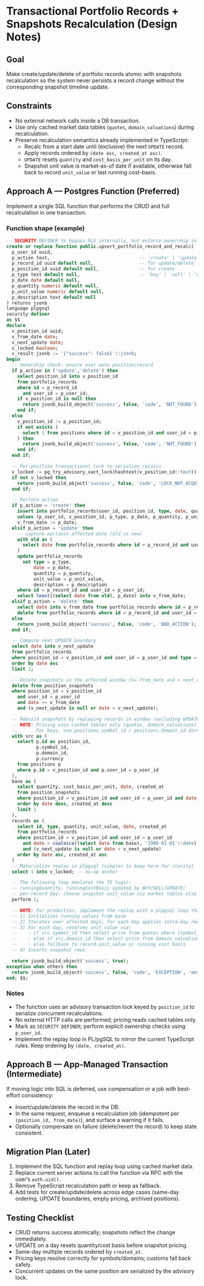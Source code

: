 # Transactional Portfolio Records + Snapshots Recalculation (Design Notes)

## Goal

Make create/update/delete of portfolio records atomic with snapshots recalculation so the system never persists a record change without the corresponding snapshot timeline update.

## Constraints

- No external network calls inside a DB transaction.
- Use only cached market data tables (`quotes`, `domain_valuations`) during recalculation.
- Preserve recalculation semantics already implemented in TypeScript:
  - Recalc from a start date until (exclusive) the next `UPDATE` record.
  - Apply records ordered by `(date asc, created_at asc)`.
  - `UPDATE` resets `quantity` and `cost_basis_per_unit` on its day.
  - Snapshot unit value is market-as-of date if available, otherwise fall back to record `unit_value` or last running cost-basis.

## Approach A — Postgres Function (Preferred)

Implement a single SQL function that performs the CRUD and full recalculation in one transaction.

### Function shape (example)

```sql
-- SECURITY DEFINER to bypass RLS internally, but enforce ownership in-function
create or replace function public.upsert_portfolio_record_and_recalc(
  p_user_id uuid,
  p_action text,                                 -- 'create' | 'update' | 'delete'
  p_record_id uuid default null,                 -- for update/delete
  p_position_id uuid default null,               -- for create
  p_type text default null,                      -- 'buy' | 'sell' | 'update' (create/update)
  p_date date default null,
  p_quantity numeric default null,
  p_unit_value numeric default null,
  p_description text default null
) returns jsonb
language plpgsql
security definer
as $$
declare
  v_position_id uuid;
  v_from_date date;
  v_next_update date;
  v_locked boolean;
  v_result jsonb := '{"success": false}'::jsonb;
begin
  -- Ownership check: ensure user owns position/record
  if p_action in ('update','delete') then
    select position_id into v_position_id
    from portfolio_records
    where id = p_record_id
      and user_id = p_user_id;
    if v_position_id is null then
      return jsonb_build_object('success', false, 'code', 'NOT_FOUND');
    end if;
  else
    v_position_id := p_position_id;
    if not exists (
      select 1 from positions where id = v_position_id and user_id = p_user_id
    ) then
      return jsonb_build_object('success', false, 'code', 'NOT_FOUND');
    end if;
  end if;

  -- Per-position transactional lock to serialize recalcs
  v_locked := pg_try_advisory_xact_lock(hashtext(v_position_id::text));
  if not v_locked then
    return jsonb_build_object('success', false, 'code', 'LOCK_NOT_ACQUIRED');
  end if;

  -- Perform action
  if p_action = 'create' then
    insert into portfolio_records(user_id, position_id, type, date, quantity, unit_value, description)
    values (p_user_id, v_position_id, p_type, p_date, p_quantity, p_unit_value, p_description);
    v_from_date := p_date;
  elsif p_action = 'update' then
    -- capture earliest affected date (old vs new)
    with old as (
      select date from portfolio_records where id = p_record_id and user_id = p_user_id
    )
    update portfolio_records
      set type = p_type,
          date = p_date,
          quantity = p_quantity,
          unit_value = p_unit_value,
          description = p_description
    where id = p_record_id and user_id = p_user_id;
    select least((select date from old), p_date) into v_from_date;
  elsif p_action = 'delete' then
    select date into v_from_date from portfolio_records where id = p_record_id and user_id = p_user_id;
    delete from portfolio_records where id = p_record_id and user_id = p_user_id;
  else
    return jsonb_build_object('success', false, 'code', 'BAD_ACTION');
  end if;

  -- Compute next UPDATE boundary
  select date into v_next_update
  from portfolio_records
  where position_id = v_position_id and user_id = p_user_id and type = 'update' and date > v_from_date
  order by date asc
  limit 1;

  -- Delete snapshots in the affected window (>= from_date and < next_update)
  delete from position_snapshots
  where position_id = v_position_id
    and user_id = p_user_id
    and date >= v_from_date
    and (v_next_update is null or date < v_next_update);

  -- Rebuild snapshots by replaying records in window (excluding UPDATEs)
  -- NOTE: Pricing uses cached tables only (quotes, domain_valuations).
  --       For keys, use positions.symbol_id / positions.domain_id directly.
  with src as (
    select p.id as position_id,
           p.symbol_id,
           p.domain_id,
           p.currency
    from positions p
    where p.id = v_position_id and p.user_id = p_user_id
  ),
  base as (
    select quantity, cost_basis_per_unit, date, created_at
    from position_snapshots
    where position_id = v_position_id and user_id = p_user_id and date <= v_from_date
    order by date desc, created_at desc
    limit 1
  ),
  records as (
    select id, type, quantity, unit_value, date, created_at
    from portfolio_records
    where position_id = v_position_id and user_id = p_user_id
      and date > coalesce((select date from base), '1900-01-01'::date)
      and (v_next_update is null or date < v_next_update)
    order by date asc, created_at asc
  )
  -- Materialize replay in plpgsql (simpler to keep here for clarity)
  select 1 into v_locked; -- no-op anchor

  -- The following loop emulates the TS logic:
  -- runningQuantity, runningCostBasis updated by BUY/SELL/UPDATE;
  -- per-record day: choose snapshot unit_value via market tables else fallback.
  perform 1;

  -- NOTE: For production, implement the replay with a plpgsql loop that:
  -- 1) Initializes running values from base
  -- 2) Iterates over affected days; for each day applies intra-day records in order
  -- 3) For each day, resolves unit_value via:
  --    - if src.symbol_id then select price from quotes where (symbol_id, date)
  --    - else if src.domain_id then select price from domain_valuations where (id, date)
  --    - else fallback to record.unit_value or running cost basis
  -- 4) Inserts snapshot rows

  return jsonb_build_object('success', true);
exception when others then
  return jsonb_build_object('success', false, 'code', 'EXCEPTION', 'message', sqlerrm);
end; $$;
```

### Notes

- The function uses an advisory transaction lock keyed by `position_id` to serialize concurrent recalculations.
- No external HTTP calls are performed; pricing reads cached tables only.
- Mark as `SECURITY DEFINER`; perform explicit ownership checks using `p_user_id`.
- Implement the replay loop in PL/pgSQL to mirror the current TypeScript rules. Keep ordering by `(date, created_at)`.

## Approach B — App-Managed Transaction (Intermediate)

If moving logic into SQL is deferred, use compensation or a job with best-effort consistency:

- Insert/update/delete the record in the DB.
- In the same request, enqueue a recalculation job (idempotent per `(position_id, from_date)`), and surface a warning if it fails.
- Optionally compensate on failure (delete/revert the record) to keep state consistent.

## Migration Plan (Later)

1. Implement the SQL function and replay loop using cached market data.
2. Replace current server actions to call the function via RPC with the user’s `auth.uid()`.
3. Remove TypeScript recalculation path or keep as fallback.
4. Add tests for create/update/delete across edge cases (same-day ordering, UPDATE boundaries, empty pricing, archived positions).

## Testing Checklist

- CRUD returns success atomically; snapshots reflect the change immediately.
- UPDATE on a day resets quantity/cost basis before snapshot pricing.
- Same-day multiple records ordered by `created_at`.
- Pricing keys resolve correctly for symbols/domains; customs fall back safely.
- Concurrent updates on the same position are serialized by the advisory lock.
